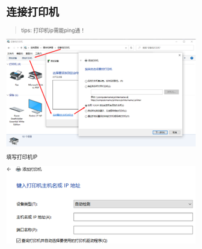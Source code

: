 # 连接打印机

> tips: 打印机ip需能ping通！

![img.png](images/printer-01.png)

填写打印机IP

![img_1.png](images/printer-02.png)
